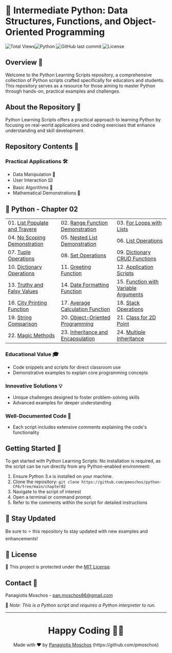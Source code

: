 # 🐍 Intermediate Python: Data Structures, Functions, and Object-Oriented Programming

![Total Views](https://views.whatilearened.today/views/github/pmoschos/python-CF6.svg)![Python](https://img.shields.io/badge/language-Python-blue.svg) ![GitHub last commit](https://img.shields.io/github/last-commit/pmoschos/python-CF6) ![License](https://img.shields.io/badge/license-MIT-green.svg)

## Overview 🌟
Welcome to the Python Learning Scripts repository, a comprehensive collection of Python scripts crafted specifically for educators and students. This repository serves as a resource for those aiming to master Python through hands-on, practical examples and challenges.

## About the Repository 📖
Python Learning Scripts offers a practical approach to learning Python by focusing on real-world applications and coding exercises that enhance understanding and skill development.

## Repository Contents 📂
### Practical Applications 🛠️
- Data Manipulation 🔢
- User Interaction ⌨️
- Basic Algorithms 🔄
- Mathematical Demonstrations 📏

## 🐍 Python - Chapter 02

<table>
  <tr>
    <td>01. <a href="" title="The script demonstrates how to populate a list, iterate over it to read values and indices, and emphasizes the behavior of loop variables in Python.">List Populate and Travere</a></td>
    <td>02. <a href="" title="The script demonstrates how to use nested loops to iterate over multiple ranges and perform operations at each iteration, showcasing a multiplication table for different numbers.">Range Function Demonstration</a></td>
    <td>03. <a href="" title="Illustrates the use of for-loops for iterating over sequences, including examples with sales data.">For Loops with Lists</a></td>
  </tr>
  <tr>
    <td>04. <a href="" title="No Scoping in for loop and in if_else statements">No Scoping Demonstration </a></td>
    <td>05. <a href="" title="This script introduces the concept of lists containing various data types.">Nested List Demonstration</a></td>
    <td>06. <a href="" title="This script covers essential operations for manipulating Python lists.">List Operations</a></td>
  </tr>
  <tr>
    <td>07. <a href="" title="This script illustrates fundamental operations with tuples in Python.">Tuple Operations</a></td>
    <td>08. <a href="" title="This script showcases various methods for manipulating sets in Python.">Set Operations</a></td>
    <td>09. <a href="" title="This script showcases various methods for manipulating dictionaries in Python.">Dictionary CRUD Functions</a></td>
  </tr>
  <tr>
    <td>10. <a href="" title="This script provides an example of using Python dictionaries with diverse key-value pairs.">Dictionary Operations</a></td>
    <td>11. <a href="" title="This script showcases a simple Python function designed to print a greeting message to a specific place.">Greeting Function</a></td>
    <td>12. <a href="" title="This script demonstrates how to use functions imported from another module in a Python application.">Application Scripts</a></td>
  </tr>
  <tr>
    <td>13. <a href="" title="This script explores Python's truthy and falsy values.">Truthy and Falsy Values</a></td>
    <td>14. <a href="" title="This script showcases a function that formats dates into a standard 'dd/mm/yyyy' string format.">Date Formatting Function</a></td>
    <td>15. <a href="" title="This script showcases the use of the `*args` feature in Python to handle a variable number of arguments in a function.">Function with Variable Arguments</a></td>
  </tr>
  <tr>
    <td>16. <a href="" title="This script showcases a versatile function that prints a list of city names with customizable separators and end characters.">City Printing Function</a></td>
    <td>17. <a href="" title="This script showcases a flexible function that calculates the average of any number of numerical inputs and formats the result to two decimal places.">Average Calculation Function</a></td>
    <td>18. <a href="" title="This script showcases various methods for manipulating a list used as a stack in Python, including pushing, popping, and viewing elements.">Stack Operations</a></td>
  </tr>
  <tr>
    <td>19. <a href="" title="This script illustrates various ways to compare strings in Python, including traditional and Pythonic approaches.">String Comparison</a></td>
    <td>20. <a href="" title="This script showcases how to define and utilize a class in Python, using a simple `Student` class as an example.">Object-Oriented Programming</a></td>
    <td>21. <a href="" title="This script showcases how to define and utilize a class in Python, using the `Point` class as an example to demonstrate object-oriented programming in handling 2D space calculations.">Class for 2D Point</a></td>
  </tr>
  <tr>
    <td>22. <a href="" title="This script introduces a `Point` class, showcasing advanced features of Python classes.">Magic Methods</a></td>
    <td>23. <a href="" title="This script showcases advanced concepts in object-oriented programming, focusing on attribute visibility and method accessibility in Python">Inheritance and Encapsulation</a></td>
    <td>24. <a href="" title="This script showcases how multiple inheritance can be implemented in Python through a `WorkingStudent` class that inherits from `Person`, `Worker`, and `Student`.">Multiple Inheritance</a></td>
  </tr>
</table>

### Educational Value 🎓
- Code snippets and scripts for direct classroom use
- Demonstrative examples to explain core programming concepts

### Innovative Solutions 💡
- Unique challenges designed to foster problem-solving skills
- Advanced examples for deeper understanding

### Well-Documented Code 📄
- Each script includes extensive comments explaining the code's functionality

## Getting Started 🚀
To get started with Python Learning Scripts:
No installation is required, as the script can be run directly from any Python-enabled environment:
1. Ensure Python 3.x is installed on your machine.
2. Clone the repository: `git clone https://github.com/pmoschos/python-CF6/tree/main/chapter02`
3. Navigate to the script of interest
4. Open a terminal or command prompt.
5. Refer to the comments within the script for detailed instructions

## 📢 Stay Updated

Be sure to ⭐ this repository to stay updated with new examples and enhancements!

## 📄 License
🔐 This project is protected under the [MIT License](https://mit-license.org/).


## Contact 📧
Panagiotis Moschos - pan.moschos86@gmail.com

🔗 *Note: This is a Python script and requires a Python interpreter to run.*

---
<h1 align=center>Happy Coding 👨‍💻 </h1>

<p align="center">
  Made with ❤️ by 
  <a href="https://www.linkedin.com/in/panagiotis-moschos" target="_blank">
  Panagiotis Moschos</a> (https://github.com/pmoschos)
</p>
